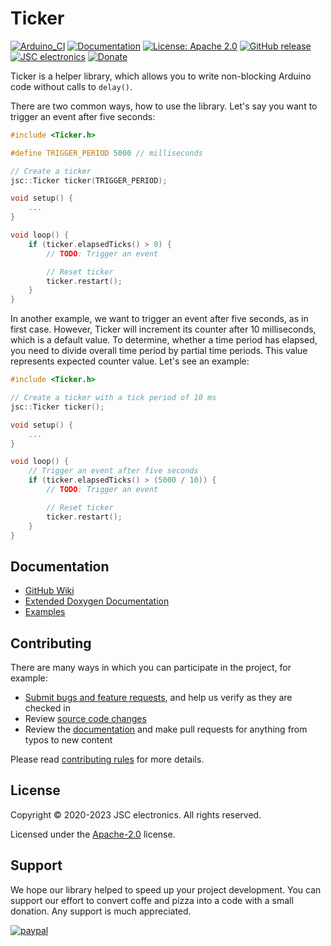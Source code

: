 # Ticker
[![Arduino_CI](https://github.com/JSC-electronics/Ticker/actions/workflows/arduino_ci.yml/badge.svg)](https://github.com/JSC-electronics/Ticker/actions/workflows/arduino_ci.yml)
[![Documentation](https://github.com/JSC-electronics/Ticker/actions/workflows/doxygen.yml/badge.svg)](https://github.com/JSC-electronics/Ticker/actions/workflows/doxygen.yml)
[![License: Apache 2.0](https://img.shields.io/badge/license-Apache--2.0-green.svg)](https://github.com/JSC-electronics/Ticker/blob/master/LICENSE)
[![GitHub release](https://img.shields.io/github/release/JSC-electronics/Ticker.svg?maxAge=3600)](https://github.com/JSC-electronics/Ticker/releases)
[![JSC electronics](https://img.shields.io/badge/JSC-electronics-green.svg)](https://www.jsce.cz/)
[![Donate](https://img.shields.io/badge/donate-PayPal-blueviolet.svg)](https://www.paypal.com/cgi-bin/webscr?cmd=_s-xclick&hosted_button_id=SESX9ABM7V8KA&source=url)

Ticker is a helper library, which allows you to write non-blocking Arduino code without calls to `delay()`.

There are two common ways, how to use the library. Let's say you want to trigger an event after five seconds:

```cpp
#include <Ticker.h>

#define TRIGGER_PERIOD 5000 // milliseconds

// Create a ticker
jsc::Ticker ticker(TRIGGER_PERIOD);

void setup() {
    ...
}

void loop() {
    if (ticker.elapsedTicks() > 0) {
        // TODO: Trigger an event

        // Reset ticker
        ticker.restart();
    }
}
```

In another example, we want to trigger an event after five seconds, as in first case. However, Ticker will increment its counter after 10 milliseconds, which is a default value. To determine, whether a time period has elapsed, you need to divide overall time period by partial time periods. This value represents expected counter value. Let's see an example:

```cpp
#include <Ticker.h>

// Create a ticker with a tick period of 10 ms
jsc::Ticker ticker();

void setup() {
    ...
}

void loop() {
	// Trigger an event after five seconds
    if (ticker.elapsedTicks() > (5000 / 10)) {
        // TODO: Trigger an event

        // Reset ticker
        ticker.restart();
    }
}
```

## Documentation
- [GitHub Wiki][ticker-wiki]
- [Extended Doxygen Documentation][object-button-doxygen]
- [Examples](examples)

## Contributing
There are many ways in which you can participate in the project, for example:

* [Submit bugs and feature requests](https://github.com/JSC-electronics/Ticker/issues), and help us verify as they are checked in
* Review [source code changes](https://github.com/JSC-electronics/Ticker/pulls)
* Review the [documentation](https://github.com/JSC-electronics/Ticker/wiki) and make pull requests for anything from typos to new content

Please read [contributing rules](CONTRIBUTING.md) for more details.

## License

Copyright © 2020-2023 JSC electronics. All rights reserved.

Licensed under the [Apache-2.0](LICENSE) license.

## Support

We hope our library helped to speed up your project development. You can support our effort to convert coffe and pizza into a code with a small donation. Any support is much appreciated.

[![paypal](https://www.paypalobjects.com/en_US/i/btn/btn_donateCC_LG.gif)](https://www.paypal.com/cgi-bin/webscr?cmd=_s-xclick&hosted_button_id=SESX9ABM7V8KA&source=url)

[//]: # (Used references)
[ticker-wiki]: https://github.com/JSC-electronics/Ticker/wiki
[object-button-doxygen]: https://jsc-electronics.github.io/Ticker
